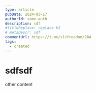 ```yaml
---
type: article
pubDate: 2024-03-17
authorId: some-auth
description: sdf
#titleReplace: replace h1
# metaDescr: sdf
commentUrl: https://t.me/slsfreedom/284
tags:
  - created
---
```


# sdfsdf

other content
